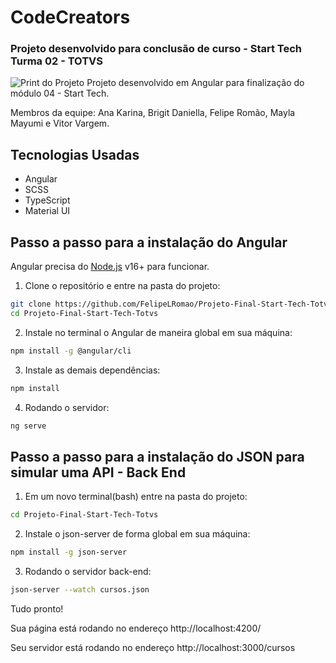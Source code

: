 # CodeCreators
### Projeto desenvolvido para conclusão de curso - Start Tech Turma 02 - TOTVS


![Print do Projeto](https://i.ibb.co/Wgc7wdb/fundoo.png)
Projeto desenvolvido em Angular para finalização do módulo 04 - Start Tech.

Membros da equipe: Ana Karina, Brigit Daniella, Felipe Romão, Mayla Mayumi e Vitor Vargem.
## Tecnologias Usadas

- Angular
- SCSS
- TypeScript
- Material UI

## Passo a passo para a instalação do Angular
Angular precisa do [Node.js](https://nodejs.org/) v16+ para funcionar.

1. Clone o repositório e entre na pasta do projeto:
```sh
git clone https://github.com/FelipeLRomao/Projeto-Final-Start-Tech-Totvs.git
cd Projeto-Final-Start-Tech-Totvs
```

2. Instale no terminal o Angular de maneira global em sua máquina:
```sh
npm install -g @angular/cli
```

3. Instale as demais dependências:
```sh
npm install 
```

4. Rodando o servidor:
```sh
ng serve
```

## Passo a passo para a instalação do JSON para simular uma API - Back End

1. Em um novo terminal(bash) entre na pasta do projeto:
```sh
cd Projeto-Final-Start-Tech-Totvs
```

2. Instale o json-server de forma global em sua máquina:
```sh
npm install -g json-server
```

3. Rodando o servidor back-end: 
```sh
json-server --watch cursos.json
```

Tudo pronto! 

Sua página está rodando no endereço http://localhost:4200/

Seu servidor está rodando no endereço http://localhost:3000/cursos

